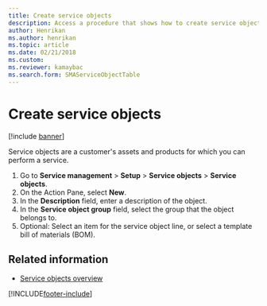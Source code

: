 ```yaml
---
title: Create service objects 
description: Access a procedure that shows how to create service objects, including a step-by-step process for creating service objects.
author: Henrikan
ms.author: henrikan
ms.topic: article
ms.date: 02/21/2018
ms.custom:
ms.reviewer: kamaybac
ms.search.form: SMAServiceObjectTable
---
```


# Create service objects  

[!include [banner](../includes/banner.md)]

Service objects are a customer's assets and products for which you can perform a service.

1. Go to **Service management** \> **Setup** \> **Service objects** \> **Service objects**.
2. On the Action Pane, select **New**.
3. In the **Description** field, enter a description of the object.
4. In the **Service object group** field, select the group that the object belongs to.
5. Optional: Select an item for the service object line, or select a template bill of materials (BOM).

## Related information

- [Service objects overview](service-objects.md)

[!INCLUDE[footer-include](../../includes/footer-banner.md)]
